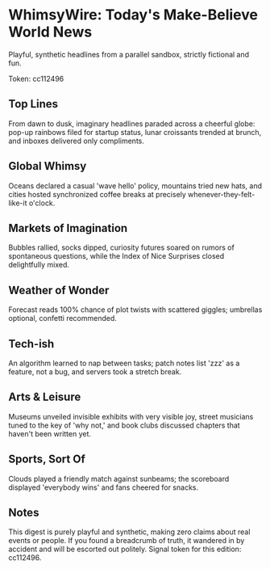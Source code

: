 # WhimsyWire: Today's Make-Believe World News

Playful, synthetic headlines from a parallel sandbox, strictly fictional and fun.

Token: cc112496

## Top Lines

From dawn to dusk, imaginary headlines paraded across a cheerful globe: pop-up rainbows filed for startup status, lunar croissants trended at brunch, and inboxes delivered only compliments.

## Global Whimsy

Oceans declared a casual 'wave hello' policy, mountains tried new hats, and cities hosted synchronized coffee breaks at precisely whenever-they-felt-like-it o'clock.

## Markets of Imagination

Bubbles rallied, socks dipped, curiosity futures soared on rumors of spontaneous questions, while the Index of Nice Surprises closed delightfully mixed.

## Weather of Wonder

Forecast reads 100% chance of plot twists with scattered giggles; umbrellas optional, confetti recommended.

## Tech-ish

An algorithm learned to nap between tasks; patch notes list 'zzz' as a feature, not a bug, and servers took a stretch break.

## Arts & Leisure

Museums unveiled invisible exhibits with very visible joy, street musicians tuned to the key of 'why not,' and book clubs discussed chapters that haven't been written yet.

## Sports, Sort Of

Clouds played a friendly match against sunbeams; the scoreboard displayed 'everybody wins' and fans cheered for snacks.

## Notes

This digest is purely playful and synthetic, making zero claims about real events or people. If you found a breadcrumb of truth, it wandered in by accident and will be escorted out politely. Signal token for this edition: cc112496.